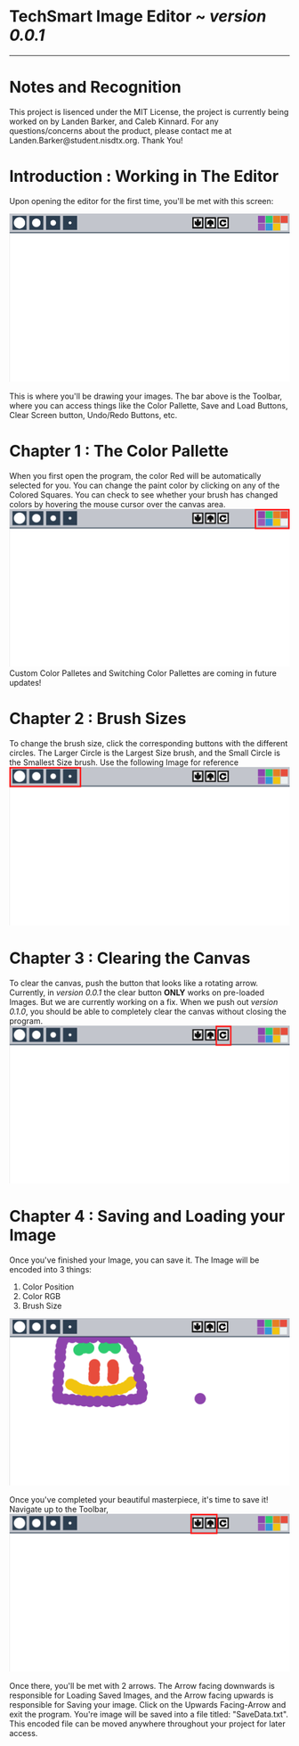 # TechSmart Image Editor ~ *version 0.0.1*
-------------------------
# Notes and Recognition
<p>This project is lisenced under the MIT License, the project is currently being worked on by Landen Barker, and Caleb Kinnard. For any questions/concerns about the product, please contact me at Landen.Barker@student.nisdtx.org. Thank You!</p>

# Introduction : Working in The Editor
<p>Upon opening the editor for the first time, you'll be met with this screen:</p>

![Base Editor](Images/Base_Editor.png "Base_Editor")

<p>This is where you'll be drawing your images. The bar above is the Toolbar, where you can access things like the Color Pallette, Save and Load Buttons, Clear Screen button, Undo/Redo Buttons, etc.</p>

# Chapter 1 : The Color Pallette
When you first open the program, the color Red will be automatically selected for you. You can change the paint color by clicking on any of the Colored Squares. You can check to see whether your brush has changed colors by hovering the mouse cursor over the canvas area.
![Color Pallette](Images/Color_Pallette.png "Color_Editor")
Custom Color Palletes and Switching Color Pallettes are coming in future updates!

# Chapter 2 : Brush Sizes
To change the brush size, click the corresponding buttons with the different circles. The Larger Circle is the Largest Size brush, and the Small Circle is the Smallest Size brush. Use the following Image for reference
![Brush Sizing](Images/Brush_Sizes.png "Color_Editor")

# Chapter 3 : Clearing the Canvas
To clear the canvas, push the button that looks like a rotating arrow. Currently, in *version 0.0.1* the clear button **ONLY** works on pre-loaded Images. But we are currently working on a fix. When we push out *version 0.1.0*, you should be able to completely clear the canvas without closing the program.
![Clearing Canvas](Images/Clear_Canvas.png "Clear_Canvas")

# Chapter 4 : Saving and Loading your Image
Once you've finished your Image, you can save it. The Image will be encoded into 3 things:
1. Color Position
2. Color RGB
3. Brush Size

![Simple Drawing](Images/Jelly_Blob.png "Jelly_Blob")

Once you've completed your beautiful masterpiece, it's time to save it! Navigate up to the Toolbar,
![Save_Load](Images/Up_Down_Arrows.png "Up_Down_Arrows")

Once there, you'll be met with 2 arrows. The Arrow facing downwards is responsible for Loading Saved Images, and the Arrow facing upwards is responsible for Saving your image. Click on the Upwards Facing-Arrow and exit the program. You're image will be saved into a file titled: "SaveData.txt".
This encoded file can be moved anywhere throughout your project for later access. 
